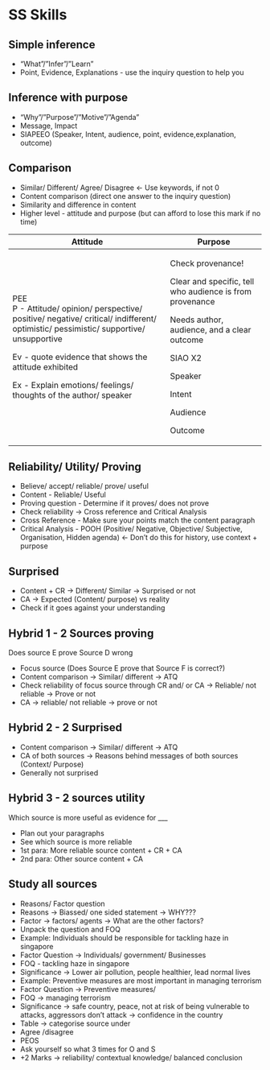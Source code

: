 # SS Skills

## Simple inference <a href="#h.cy05bpw4i1h2" id="h.cy05bpw4i1h2"></a>

* “What”/”Infer”/”Learn”
* Point, Evidence, Explanations - use the inquiry question to help you

## Inference with purpose <a href="#h.hgefpt4na492" id="h.hgefpt4na492"></a>

* “Why”/”Purpose”/”Motive”/”Agenda”
* Message, Impact
* SIAPEEO (Speaker, Intent, audience, point, evidence,explanation, outcome)

## Comparison <a href="#h.mcay7wlp0q02" id="h.mcay7wlp0q02"></a>

* Similar/ Different/ Agree/ Disagree ← Use keywords, if not 0
* Content comparison (direct one answer to the inquiry question)
* Similarity and difference in content
* Higher level - attitude and purpose (but can afford to lose this mark if no time)

| Attitude                                                                                                                                                                                                                                                                          | Purpose                                                                                                                                                                                                         |
| --------------------------------------------------------------------------------------------------------------------------------------------------------------------------------------------------------------------------------------------------------------------------------- | --------------------------------------------------------------------------------------------------------------------------------------------------------------------------------------------------------------- |
| <p>PEE<br>P - Attitude/ opinion/ perspective/ positive/ negative/ critical/ indifferent/ optimistic/ pessimistic/ supportive/ unsupportive</p><p>Ev - quote evidence that shows the attitude exhibited</p><p>Ex - Explain emotions/ feelings/ thoughts of the author/ speaker</p> | <p>Check provenance!</p><p>Clear and specific, tell who audience is from provenance</p><p>Needs author, audience, and a clear outcome</p><p>SIAO X2</p><p>Speaker</p><p>Intent</p><p>Audience</p><p>Outcome</p> |

## Reliability/ Utility/ Proving <a href="#h.6e685p2x3plq" id="h.6e685p2x3plq"></a>

* Believe/ accept/ reliable/ prove/ useful
* Content - Reliable/ Useful
* Proving question - Determine if it proves/ does not prove
* Check reliability → Cross reference and Critical Analysis
* Cross Reference - Make sure your points match the content paragraph
* Critical Analysis - POOH (Positive/ Negative, Objective/ Subjective, Organisation, Hidden agenda) ← Don’t do this for history, use context + purpose

## Surprised <a href="#h.jmophh3ogjne" id="h.jmophh3ogjne"></a>

* Content + CR → Different/ Similar → Surprised or not
* CA → Expected (Content/ purpose) vs reality
* Check if it goes against your understanding

## Hybrid 1 - 2 Sources proving <a href="#h.p067rkqlyshb" id="h.p067rkqlyshb"></a>

Does source E prove Source D wrong

* Focus source (Does Source E prove that Source F is correct?)
* Content comparison → Similar/ different → ATQ
* Check reliability of focus source through CR and/ or CA → Reliable/ not reliable → Prove or not&#x20;
* CA → reliable/ not reliable → prove or not

## Hybrid 2 -  2 Surprised <a href="#h.ggivdi6n9rmm" id="h.ggivdi6n9rmm"></a>

* Content comparison → Similar/ different → ATQ
* CA of both sources → Reasons behind messages of both sources (Context/ Purpose)
* Generally not surprised

## Hybrid 3 - 2 sources utility <a href="#h.ld4fmzk4sjr8" id="h.ld4fmzk4sjr8"></a>

Which source is more useful as evidence for \_\_\_

* Plan out your paragraphs
* See which source is more reliable
* 1st para: More reliable source content + CR + CA
* 2nd para: Other source content + CA

## Study all sources <a href="#h.vjlqpvefas80" id="h.vjlqpvefas80"></a>

* Reasons/ Factor question
* Reasons → Biassed/ one sided statement → WHY???
* Factor → factors/ agents → What are the other factors?
* Unpack the question and FOQ
* Example: Individuals should be responsible for tackling haze in singapore
* Factor Question → Individuals/ government/ Businesses
* FOQ - tackling haze in singapore
* Significance → Lower air pollution, people healthier, lead normal lives
* Example: Preventive measures are most important in managing terrorism
* Factor Question → Preventive measures/
* FOQ → managing terrorism
* Significance → safe country, peace, not at risk of being vulnerable to attacks, aggressors don’t attack → confidence in the country
* Table → categorise source under
* Agree /disagree
* PEOS
* Ask yourself so what 3 times for O and S
* \+2 Marks → reliability/ contextual  knowledge/ balanced conclusion
